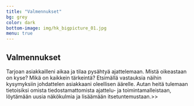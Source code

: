 ```yaml
---
title: "Valmennukset"
bg: grey
color: dark
bottom-image: img/hk_bigpicture_01.jpg
menu: true
---
```


## Valmennukset

Tarjoan asiakkailleni aikaa ja tilaa pysähtyä ajattelemaan. Mistä oikeastaan on kyse? Mikä on
kaikkein tärkeintä? Etsimällä vastauksia näihin kysymyksiin johdattelen asiakkaani oleellisen
äärelle. Autan heitä tulemaan tietoisiksi omista tiedostamattomista ajattelu- ja
toimintamalleistaan, löytämään uusia näkökulmia ja lisäämään itsetuntemustaan.<a id="expand-valmennukset">&gt;&gt;</a>

<div id="expandable-valmennukset" class="expandable-container" style="display:none;">

<p>
Lähtökohtana valmennuksissani on aina todelliset arjen haasteet ja toiveet. Pidän erittäin
tärkeänä, että oivallukset saadaan ajattelu- ja asennetason lisäksi näkymään toimintatavoissa ja
käyttäytymisessä.
</p>

<p>
<b>Growth Mindset tekee ajattelumallimme näkyväksi</b>

Ajattelumme vaikuttaa tuottavuuteemme, kykyymme oppia ja kehittyä – joskus myös estää meitä
onnistumasta. Käytössäni olevaa Growth Mindset -arviointia hyödyntämällä autan asiakkaitani
tulemaan tietoiseksi heitä jarruttavista ajattelumalleistasi sekä siitä, mitä mindsetin osa-alueita
heidän kannattaisi kehittää onnistuakseen.
</p>

<p>
<b>Työtä tuunaamalla innostusta ja työn imua</b>
Tutkimusten mukaan pidämme mahdollisuuksiamme vaikuttaa työhömme pienempinä kuin ne
todellisuudessa ovat. Tuunaamalla työnsä sisältöä, työtapojaan, vuorovaikutusta tai
näkökulmaansa työhön voi aktiivisesti vaikuttaa omaan työhyvinvointiinsa.
</p>

<p>
<b>Arvioinneilla ja kvalitatiivisella tutkimuksella vaikuttavuutta</b>
Käytän valmennuksissani coachingin rinnalla erilaisia arviointityökaluja (esim. Growth Mindset ja
Belbin) ja kvalitatiivisia tutkimusmenetelmiä kuten havainnointia, haastatteluja ja autoetnografiaa.
Aidossa toimintaympäristössä, arjen todellisissa tilanteissa toteutettu tutkimus varmistaa, että
valmennus ei tapahdu tyhjiössä vaan kytkeytyy tiukasti arjen tekemiseen ja on käytännönläheistä.
</p>

<p>
<b>Etsitkö itsellesi coachia?</b>
Soita ja varaa veloituksetta aika 30 min keskusteluun. Mikäli tuntuu siltä, että minä voisin olla juuri
sinulle sopiva coach, jatketaan suunnittelemalla sinun tarpeittesi mukainen coachingprosessi.
</p>

<p>
Esimerkki. Tyypillinen coachingprosessi: kestää noin 2-4 kuukautta, sisältäen 4-7 coachingsessiota.
Tarjoan kuitenkin eri laajuisia coaching-prosesseja sen mukaan, kuinka syvällistä tutkiskelua ja
pitkäkestoista työstämistä milloinkin tarvitaan. Coaching voidaan toteuttaa kasvokkain,
puhelimitse, Skypellä tmv. tai näiden yhdistelmällä.
</p>

<p>
<b>Oletko kiinnostunut ryhmä- tai tiimivalmennuksesta organisaatiollesi?</b>
Ota yhteyttä, niin rakennetaan juuri teille sopiva valmennuskokonaisuus.
</p>

<a id="collapse-valmennukset" class="collapse-link">X Sulje</a>
</div>
